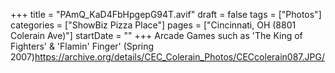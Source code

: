 +++
title = "PAmQ_KaD4FbHpgepG94T.avif"
draft = false
tags = ["Photos"]
categories = ["ShowBiz Pizza Place"]
pages = ["Cincinnati, OH (8801 Colerain Ave)"]
startDate = ""
+++
Arcade Games such as 'The King of Fighters' & 'Flamin' Finger' (Spring 2007)https://archive.org/details/CEC_Colerain_Photos/CECcolerain087.JPG/
